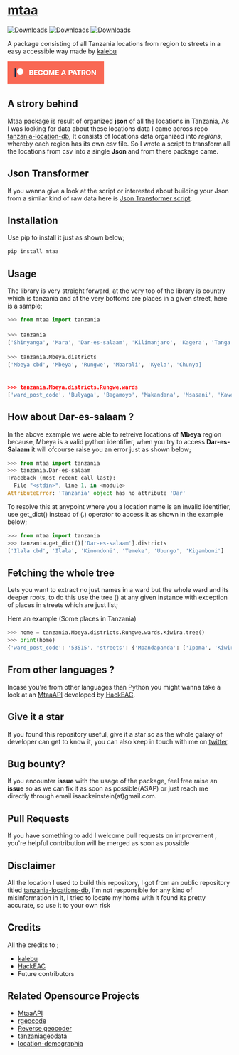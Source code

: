 # [mtaa](https://pypi.org/project/mtaa)

[![Downloads](https://pepy.tech/badge/mtaa)](https://pepy.tech/project/mtaa)
[![Downloads](https://pepy.tech/badge/mtaa/month)](https://pepy.tech/project/mtaa)
[![Downloads](https://pepy.tech/badge/mtaa/week)](https://pepy.tech/project/mtaa)

A package consisting of all Tanzania locations from region to streets in a easy accessible way made by [kalebu](https://github.com/kalebu)

[![Become a patron](pictures/become_a_patron_button.png)](https://www.patreon.com/kalebujordan)

## A strory behind

Mtaa package is result of organized **json** of all the locations in Tanzania, As I was looking for data about these locations data I came across repo [tanzania-location-db](https://github.com/HackEAC/tanzania-locations-db), It consists of locations data organized into *regions*, whereby each region has its own csv file. So I wrote a script to transform all the locations from csv into a single **Json** and from there package came.

## Json Transformer

If you wanna give a look at the script or interested about building your Json from a similar kind of raw data here is [Json Transformer script](https://github.com/Kalebu/mtaa/blob/main/json_transformer.py). 

## Installation

Use pip to install it just as shown below;

```bash
pip install mtaa
```

## Usage 

The library is very straight forward, at the very top of the library is country which is tanzania and at the very bottoms are places in a given street, here is a sample;

```python
>>> from mtaa import tanzania

>>> tanzania
['Shinyanga', 'Mara', 'Dar-es-salaam', 'Kilimanjaro', 'Kagera', 'Tanga', 'Mwanza', 'Tabora', 'Kigoma', 'Pwani', 'Ruvuma', 'Mtwara', 'Morogoro', 'Rukwa', 'Katavi', 'Simiyu', 'Geita', 'Arusha', 'Iringa', 'Mbeya', 'Njombe', 'Manyara', 'Lindi', 'Singida', 'Songwe', 'Dodoma']

>>> tanzania.Mbeya.districts
['Mbeya cbd', 'Mbeya', 'Rungwe', 'Mbarali', 'Kyela', 'Chunya]
 
 
>>> tanzania.Mbeya.districts.Rungwe.wards
['ward_post_code', 'Bulyaga', 'Bagamoyo', 'Makandana', 'Msasani', 'Kawetele', 'Itagata', 'Ibigi', 'Kyimo', 'Suma', 'Masoko', 'Mpuguso', 'Malindo', 'Lufingo', 'Kiwira', 'Nkunga', 'Ikuti', 'Kisondela', 'Ilima', 'Bujela', 'Masukulu', 'Kisiba', 'Kabula', 'Lupata', 'Kambasegela', 'Kisegese', 'Itete', 'Lufilyo', 'Lwangwa', 'Mpombo', 'Isange', 'Kandete', 'Luteba', 'Isongole', 'Kinyala', 'Matwebe', 'Masebe', 'Swaya', 'Iponjola', 'Lupepo', 'Ndanto', 'Ntaba', 'Mpata']

```

## How about Dar-es-salaam ?

In the above example we were able to retreive locations of **Mbeya** region because, Mbeya is a valid python identifier, when you try to access **Dar-es-Salaam** it will ofcourse raise you an error just as shown below;

```python
>>> from mtaa import tanzania
>>> tanzania.Dar-es-salaam
Traceback (most recent call last):
  File "<stdin>", line 1, in <module>
AttributeError: 'Tanzania' object has no attribute 'Dar'
```

To resolve this at anypoint where you a location name is an invalid identifier, use get_dict() instead of (.) operator to access it as shown in the example below;

```python
>>> from mtaa import tanzania 
>>> tanzania.get_dict()['Dar-es-salaam'].districts
['Ilala cbd', 'Ilala', 'Kinondoni', 'Temeke', 'Ubungo', 'Kigamboni']
```

## Fetching the whole tree

Lets you want to extract no just names in a ward but the whole ward and its deeper roots, to do this use the tree () at any given instance with exception of places in streets which are just list;

Here an example (Some places in Tanzania)

```python
>>> home = tanzania.Mbeya.districts.Rungwe.wards.Kiwira.tree()
>>> print(home)
{'ward_post_code': '53515', 'streets': {'Mpandapanda': ['Ipoma', 'Kiwira kati', 'Mpandapanda', 'Ilongoboto', 'Isange'], 'Kikota': ['Lukwego', 'Lubwe', "Kang'eng'e", 'Ilamba', 'Kikota', 'Ipande'], 'Ibula': ['Kibumbe', 'Ibula', 'Kanyegele', 'Sanu - salala kalongo', 'Katela'], 'Ilundo': ['Bujinga', 'Ibagha a', 'Buswema', 'Ibagha b', 'Kanyambala', 'Lusungo'], 'Ilolo': ['Ibigi', 'Ilolo', 'Itekele', 'Masebe', 'Masugwa', 'Kisungu']}}

```

## From other languages ?

Incase you're from other languages than Python you might wanna take a look at an [MtaaAPI](https://github.com/HackEAC/mtaaAPI) developed by [HackEAC](https://github.com/HackEAC). 

## Give it a star

If you found this repository useful, give it a star so as the whole galaxy of developer can get to know it, you can also keep in touch with me on [twitter](https://twitter.com/j_kalebu).

## Bug bounty?

If you encounter **issue** with the usage of the package, feel free raise an **issue** so as 
we can fix it as soon as possible(ASAP) or just reach me directly through email isaackeinstein(at)gmail.com.

## Pull Requests

If you have something to add I welcome pull requests on improvement , you're helpful contribution will be merged as soon as possible

## Disclaimer

All the location I used to build this repository, I got from an public repository titled [tanzania-locations-db](https://github.com/HackEAC/tanzania-locations-db), I'm not responsible for any kind of misinformation in it, I tried to locate my home with it found its pretty accurate, so use it to your own risk

## Credits

All the credits to ;

- [kalebu](github.com/kalebu)
- [HackEAC](https://github.com/HackEAC/tanzania-locations-db)
- Future contributors

## Related Opensource Projects

- [MtaaAPI](https://github.com/HackEAC/mtaaAPI)
- [rgeocode](https://github.com/bentesha/rgeocode)
- [Reverse geocoder](https://github.com/Kalebu/reverse-geocoder)
- [tanzaniageodata](https://github.com/Kijacode/tanzaniageodata)
- [location-demographia](https://github.com/dbrax/location-demographia)

